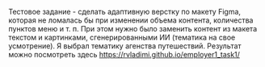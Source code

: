 Тестовое задание - сделать адаптивную верстку по макету Figma, которая не ломалась бы при изменении объема контента, количества пунктов меню и т. п. При этом нужно было заменить контент из макета текстом и картинками, сгенерированными ИИ (тематика на свое усмотрение). Я выбрал тематику агенства путешествий. Результат можно посмотреть здесь https://rvladimi.github.io/employer1_task1/

